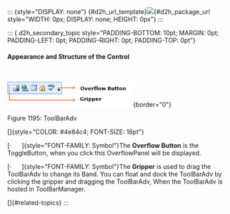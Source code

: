 ::: {style="DISPLAY: none"}
[](ms-xhelp:///?Id=d2h_url_template){#d2h_url_template}![](!package_url!){#d2h_package_url style="WIDTH: 0px; DISPLAY: none; HEIGHT: 0px"}
:::

::: {.d2h_secondary_topic style="PADDING-BOTTOM: 10pt; MARGIN: 0pt; PADDING-LEFT: 0pt; PADDING-RIGHT: 0pt; PADDING-TOP: 0pt"}
#### Appearance and Structure of the Control

 

![](../ImagesExt/image261_1085.png){border="0"}

Figure 1195: ToolBarAdv

[]{style="COLOR: #4e84c4; FONT-SIZE: 16pt"} 

[·      ]{style="FONT-FAMILY: Symbol"}The **Overflow Button** is the ToggleButton, when you click this OverflowPanel will be displayed.

[·      ]{style="FONT-FAMILY: Symbol"}The **Gripper** is used to drag the ToolBarAdv to change its Band. You can float and dock the ToolBarAdv by clicking the gripper and dragging the ToolBarAdv, When the ToolBarAdv is hosted in ToolBarManager.

[]{#related-topics}
:::
